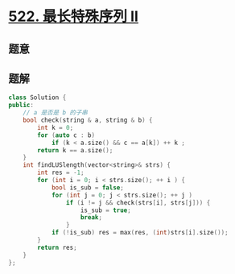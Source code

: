 #  [522. 最长特殊序列 II](https://leetcode-cn.com/problems/longest-uncommon-subsequence-ii/)

## 题意



## 题解



```c++
class Solution {
public:
    // a 是否是 b 的子串
    bool check(string & a, string & b) {
        int k = 0;
        for (auto c : b)
            if (k < a.size() && c == a[k]) ++ k ;
        return k == a.size();
    }
    int findLUSlength(vector<string>& strs) {
        int res = -1;
        for (int i = 0; i < strs.size(); ++ i ) {
            bool is_sub = false;
            for (int j = 0; j < strs.size(); ++ j )
                if (i != j && check(strs[i], strs[j])) {
                    is_sub = true;
                    break;
                }
            if (!is_sub) res = max(res, (int)strs[i].size());
        }
        return res;
    }
};
```



```python3

```

